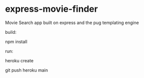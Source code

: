# express-movie-finder


Movie Search app built on express and the pug templating engine

build:

npm install 

run:

heroku create 

git push heroku main
